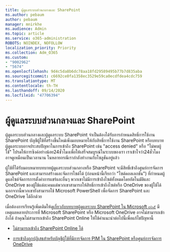 ```yaml
---
title: ผู้ดูแลระบบส่วนกลางและ SharePoint
ms.author: pebaum
author: pebaum
manager: mnirkhe
ms.audience: Admin
ms.topic: article
ms.service: o365-administration
ROBOTS: NOINDEX, NOFOLLOW
localization_priority: Priority
ms.collection: Adm_O365
ms.custom:
- "9002962"
- "5674"
ms.openlocfilehash: 9d4c5da8b6dc78aa18fd29589495b77b7d835aba
ms.sourcegitcommit: c6692ce0fa1358ec3529e59ca0ecdfdea4cdc759
ms.translationtype: MT
ms.contentlocale: th-TH
ms.lasthandoff: 09/14/2020
ms.locfileid: "47706394"
---
```

# <a name="global-and-sharepoint-admin"></a>ผู้ดูแลระบบส่วนกลางและ SharePoint

ผู้ดูแลระบบส่วนกลางและผู้ดูแลระบบ SharePoint จำเป็นต้องได้รับการกำหนดสิทธิ์การใช้งาน SharePoint บัญชีผู้ใช้ที่สร้างขึ้นใหม่เพิ่งมอบหมายให้กับสิทธิ์การใช้งาน SharePoint หรือบทบาทผู้ดูแลระบบอาจประสบปัญหาในการเข้าถึง SharePoint เช่น "access denied" หรือ "ไม่พบผู้ใช้" โปรดให้การซิงค์อย่างน้อย24ชั่วโมงเพื่อให้เสร็จสมบูรณ์ในระบบของเรา เราเข้าใจว่า24ชั่วโมงอาจดูเหมือนเป็นเวลานาน ในหลายกรณีเรากำลังทำงานกับโซลูชันอยู่แล้ว

ผู้ใช้ที่ได้รับมอบหมายบทบาทผู้ดูแลระบบส่วนกลางหรือ SharePoint จะมีสิทธิ์เข้าถึงศูนย์การจัดการ SharePoint และสามารถสร้างและจัดการไซต์ได้ (ก่อนหน้านี้เรียกว่า "ไซต์คอลเลกชัน") ที่กำหนดผู้ดูแลไซต์จัดการการตั้งค่าการแชร์และอื่นๆ พวกเขาไม่มีการเข้าถึงไซต์ทั้งหมดโดยอัตโนมัติและ OneDrive ของผู้ใช้แต่ละคนแต่พวกเขาสามารถให้สิทธิ์การเข้าถึงไซต์หรือ OneDrive ของผู้ใช้ได้ นอกจากนี้พวกเขายังสามารถใช้ Microsoft PowerShell เพื่อจัดการ SharePoint และ OneDrive ได้อีกด้วย

เมื่อต้องการเรียนรู้เพิ่มเติมให้ดู[เกี่ยวกับบทบาทผู้ดูแลระบบ SharePoint ใน Microsoft ๓๖๕](https://docs.microsoft.com/sharepoint/sharepoint-admin-role)
มีเหตุผลหลายประการที่ Microsoft SharePoint หรือ Microsoft OneDrive อาจไม่สามารถเข้าถึงได้ ถ้าคุณไม่สามารถเข้าถึง SharePoint Online ให้ใช้คำแนะนำต่อไปนี้เพื่อแก้ไขปัญหานี้

- [ไม่สามารถเข้าถึง SharePoint Online ได้](https://docs.microsoft.com/sharepoint/troubleshoot/sharing-and-permissions/sharepoint-online-inaccessible)

- [การเข้าถึงถูกปฏิเสธสำหรับบัญชีผู้ใช้ที่มีการจัดการ PIM ใน SharePoint หรือศูนย์การจัดการ OneDrive](https://docs.microsoft.com/sharepoint/troubleshoot/administration/access-denied-to-pim-user-accounts)